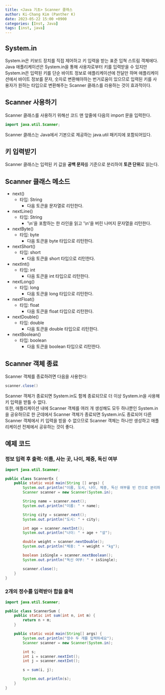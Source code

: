 ```yaml
---
title: <Java 기초> Scanner 클래스
author: Ki-Chang Kim (Panther K)
date: 2023-05-22 15:00 +0900
categories: [Inst, Java]
tags: [inst, java]
---
```


## System.in

System.in은 키보드 장치를 직접 제어하고 키 입력을 받는 표준 입쳑 스트림 객체에다.   
Java 애플리케이션은 System.in을 통해 사용자로부터 키를 입력받을 수 있지만 System.in은 입력된 키를 단순 바이트 정보로 애플리케이션에 전달만 하며 애플리케이션에서 바이트 정보를 문자, 숫자로 변환해야하는 번거로움이 있으므로 입력된 키를 사용자가 원하는 타입으로 변환해주는 Scanner 클래스를 라용하는 것이 효과적이다.   

## Scanner 사용하기

Scanner 클래스를 사용하기 위해선 코드 맨 앞줄에 다음의 import 문을 입력한다.

```java
import java.util.Scanner;
```

Scanner 클래스는 Java에서 기본으로 제공하는 java.util 패키지에 포함되어있다.

## 키 입력받기

Scanner 클래스는 입력된 키 값을 **공백 문자**를 기준으로 분리하여 **토큰 단위**로 읽는다.

## Scanner 클래스 메소드

- next()
  - 타입: String
    - 다음 토큰을 문자열로 리턴한다.
- nextLine()
  - 타입: String
    - '\n'을 포함하는 한 라인을 읽고 '\n'을 버린 나머지 문자열을 리턴한다.
- nextByte()
  - 타입: byte
    - 다음 토큰을 byte 타입으로 리턴한다.
- nextShort()
  - 타입: short
    - 다음 토큰을 short 타입으로 리턴한다.
- nextInt()
  - 타입: int
    - 다음 토큰을 int 타입으로 리턴한다.
- nextLong()
  - 타입: long
    - 다음 토큰을 long 타입으로 리턴한다.
- nextFloat()
  - 타입: float
    - 다음 토큰을 float 타입으로 리턴한다.
- nextDouble()
  - 타입: double
    - 다음 토큰을 double 타입으로 리턴한다.
- nextBoolean()
  - 타입: boolean
    - 다음 토큰을 boolean 타입으로 리턴한다.

## Scanner 객체 종료

Scanner 객체를 종료하려면 다음을 사용한다:

```java
scanner.close()
```

Scanner 객체가 종료되면 System.in도 함께 종료되므로 더 이상 System.in을 사용해 키 입력을 받틀 수 없다.   
또한, 애플리케이션 내에 Scanner 객체를 여러 개 생성해도 모두 하나뿐인 System.in을 공유하므로 한 군데에서 Scanner 객체가 종료되면 System.in도 종료되어 다른 Scanner 객체에서 키 입력을 빋을 수 없으므로 Scanner 객체는 하나만 생성하고 애플리케이션 전체에서 공유하는 것이 좋다.


## 예제 코드

### 정보 입력 후 출력: 이름, 사는 곳, 나이, 체중, 독신 여부

```java
import java.util.Scanner;

public class ScannerEx {
    public static void main(String [] args) {
        System.out.println("이름, 도시, 나이, 체중, 독신 여부를 빈 칸으로 분리하여 입력하세요.");
        Scanner scanner = new Scanner(System.in);

        String name = scanner.next();
        System.out.println("이름: " + name);

        String city = scanner.next();
        System.out.println("도시: " + city);

        int age = scanner.nextInt();
        System.out.println("나이: " + age + "살");

        double weight = scanner.nextDouble();
        System.out.println("체중: " + weight + "kg");

        boolean isSingle = scanner.nextBoolean();
        System.out.println("독신 여부: " + isSingle);

        scanner.close();
    }
}
```

### 2개의 정수를 입력받아 합을 출력

```java
import java.util.Scanner;

public class ScannerSum {
    public static int sum(int n, int m) {
        return n + m;
    }

    public static void main(String[] args) {
        System.out.println("정수 두 개를 입력하세요");
        Scanner scanner = new Scanner(System.in);

        int s;
        int i = scanner.nextInt();
        int j = scanner.nextInt();

        s = sum(i, j);

        System.out.println(s);
    }
}
```